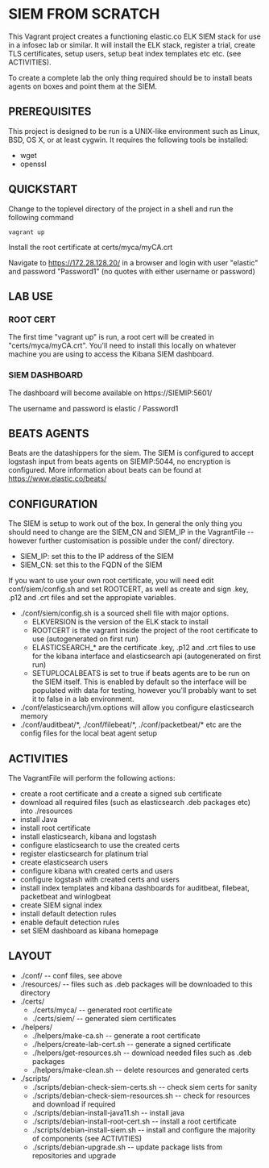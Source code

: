 # SIEM FROM SCRATCH

This Vagrant project creates a functioning elastic.co ELK SIEM stack for use in a infosec lab or similar. It will install the ELK stack, register a trial, create TLS certificates, setup users, setup beat index templates etc etc. (see ACTIVITIES). 

To create a complete lab the only thing required should be to install beats agents on boxes and point them at the SIEM.

## PREREQUISITES

This project is designed to be run is a UNIX-like environment such as Linux, BSD, OS X, or at least cygwin. It requires the following tools be installed:

* wget
* openssl


## QUICKSTART

Change to the toplevel directory of the project in a shell and run the following command 

    vagrant up

Install the root certificate at certs/myca/myCA.crt

Navigate to https://172.28.128.20/ in a browser and login with user "elastic" and password "Password1" (no quotes with either username or password) 

## LAB USE

### ROOT CERT

The first time "vagrant up" is run, a root cert will be created in "certs/myca/myCA.crt". You'll need to install this locally on whatever machine you are using to access the Kibana SIEM dashboard. 

### SIEM DASHBOARD

The dashboard will become available on https://SIEMIP:5601/

The username and password is elastic / Password1

## BEATS AGENTS 

Beats are the datashippers for the siem. The SIEM is configured to accept logstash input from beats agents on SIEMIP:5044, no encryption is configured. More information about beats can be found at https://www.elastic.co/beats/

## CONFIGURATION

The SIEM is setup to work out of the box. In general the only thing you should need to change are the SIEM_CN and SIEM_IP in the VagrantFile -- however further customisation is possible under the conf/ directory. 

* SIEM_IP: set this to the IP address of the SIEM
* SIEM_CN: set this to the FQDN of the SIEM


If you want to use your own root certificate, you will need edit conf/siem/config.sh and set ROOTCERT, as well as create and sign .key, .p12 and .crt files and set the appropiate variables. 

* ./conf/siem/config.sh is a sourced shell file with major options. 
    * ELKVERSION is the version of the ELK stack to install
    * ROOTCERT is the vagrant inside the project of the root certificate to use (autogenerated on first run)
    * ELASTICSEARCH_* are the certificate .key, .p12 and .crt files to use for the kibana interface and elasticsearch api (autogenerated on first run)
    * SETUPLOCALBEATS is set to true if beats agents are to be run on the SIEM itself. This is enabled by default so the interface will be populated with data for testing, however you'll probably want to set it to false in a lab environment.
* ./conf/elasticsearch/jvm.options will allow you configure elasticsearch memory 
* ./conf/auditbeat/\*, ./conf/filebeat/\*, ./conf/packetbeat/\* etc are the config files for the local beat agent setup

## ACTIVITIES

The VagrantFile will perform the following actions:

* create a root certificate and a create a signed sub certificate 
* download all required files (such as elasticsearch .deb packages etc) into ./resources
* install Java 
* install root certificate 
* install elasticsearch, kibana and logstash
* configure elasticsearch to use the created certs
* register elasticsearch for platinum trial
* create elasticsearch users
* configure kibana with created certs and users
* configure logstash with created certs and users
* install index templates and kibana dashboards for auditbeat, filebeat, packetbeat and winlogbeat
* create SIEM signal index
* install default detection rules
* enable default detection rules
* set SIEM dashboard as kibana homepage

## LAYOUT

* ./conf/ -- conf files, see above
* ./resources/ -- files such as .deb packages will be downloaded to this directory
* ./certs/
	* ./certs/myca/ -- generated root certificate
	* ./certs/siem/ -- generated siem certificates
* ./helpers/
	* ./helpers/make-ca.sh -- generate a root certificate
	* ./helpers/create-lab-cert.sh -- generate a signed certificate 
	* ./helpers/get-resources.sh -- download needed files such as .deb packages
	* ./helpers/make-clean.sh -- delete resources and generated certs
* ./scripts/
	* ./scripts/debian-check-siem-certs.sh -- check siem certs for sanity
	* ./scripts/debian-check-siem-resources.sh -- check for resources and download if required
	* ./scripts/debian-install-java11.sh -- install java
	* ./scripts/debian-install-root-cert.sh -- install a root certificate
	* ./scripts/debian-install-siem.sh -- install and configure the majority of components (see ACTIVITIES)
	* ./scripts/debian-upgrade.sh -- update package lists from repositories and upgrade








